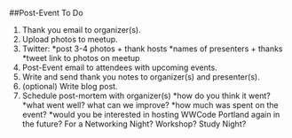 ##Post-Event To Do

1. Thank you email to organizer(s).
2. Upload photos to meetup.
3. Twitter: 
   *post 3-4 photos + thank hosts
   *names of presenters + thanks
   *tweet link to photos on meetup
4. Post-Event email to attendees with upcoming events.  
5. Write and send thank you notes to organizer(s) and presenter(s).
6. (optional) Write blog post.
7. Schedule post-mortem with organizer(s)
   *how do you think it went?
   *what went well? what can we improve?
   *how much was spent on the event?
   *would you be interested in hosting WWCode Portland again in the future? For a Networking Night? Workshop? Study Night?
